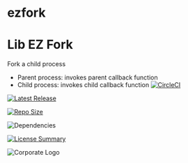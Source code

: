 # ezfork
Lib EZ Fork
==========
Fork a child process
- Parent process: invokes parent callback function
- Child process: invokes child callback function
[![CircleCI](https://img.shields.io/circleci/build/github/InnovAnon-Inc/ezfork/?color=%23FF1100&logo=InnovAnon%2C%20Inc.&logoColor=%23FF1133&style=plastic)](https://circleci.com/gh/InnovAnon-Inc/ezfork/)

[![Latest Release](https://img.shields.io/github/commits-since/InnovAnon-Inc/ezfork//latest?color=%23FF1100&include_prereleases&logo=InnovAnon%2C%20Inc.&logoColor=%23FF1133&style=plastic)](https://github.com/InnovAnon-Inc/ezfork//releases/latest)

[![Repo Size](https://img.shields.io/github/repo-size/InnovAnon-Inc/ezfork/?color=%23FF1100&logo=InnovAnon%2C%20Inc.&logoColor=%23FF1133&style=plastic)](https://github.com/InnovAnon-Inc/ezfork/)

![Dependencies](https://img.shields.io/librariesio/github/InnovAnon-Inc/ezfork/?color=%23FF1100&style=plastic)

[![License Summary](https://img.shields.io/github/license/InnovAnon-Inc/ezfork/?color=%23FF1100&label=Free%20Code%20for%20a%20Free%20World%21&logo=InnovAnon%2C%20Inc.&logoColor=%23FF1133&style=plastic)](https://tldrlegal.com/license/unlicense#summary)

![Corporate Logo](https://i.imgur.com/UD8y4Is.gif)

